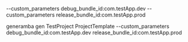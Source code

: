 --custom_parameters debug_bundle_id:com.testApp.dev
--custom_parameters release_bundle_id:com.testApp.prod

generamba gen TestProject ProjectTemplate --custom_parameters debug_bundle_id:com.testApp.dev release_bundle_id:com.testApp.prod
